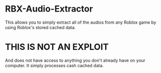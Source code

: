 # RBX-Audio-Extractor

This allows you to simply extract all of the audios from any Roblox game by using Roblox's stored cached data.


# THIS IS NOT AN EXPLOIT
And does not have access to anything you don't already have on your computer. It simply processes cash cached data.
